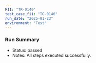 ```yaml
---
FII: "TR-0140"
test_case_fii: "TC-0140"
run_date: "2025-01-23"
environment: "Test"
---
```


### Run Summary
- Status: passed
- Notes: All steps executed successfully.